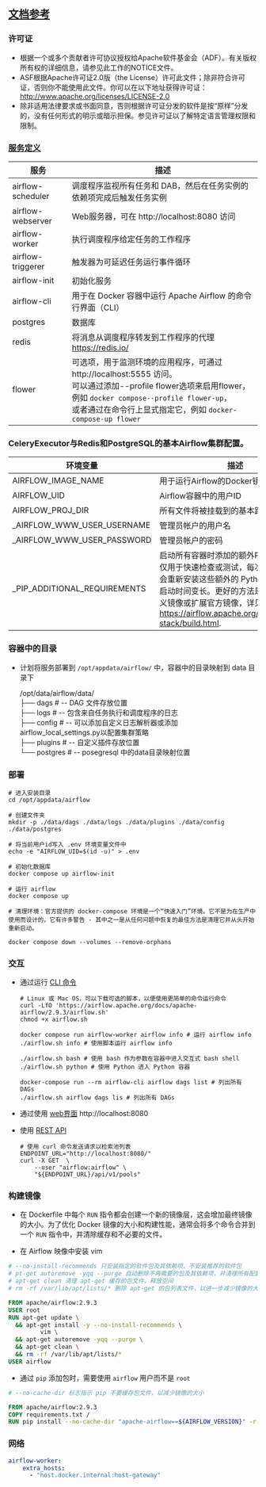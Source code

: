 

## [文档参考](https://airflow.apache.org/docs/apache-airflow/stable/howto/docker-compose/index.html)

### 许可证

- 根据一个或多个贡献者许可协议授权给Apache软件基金会（ADF）。有关版权所有权的详细信息，请参见此工作的NOTICE文件。
- ASF根据Apache许可证2.0版（the License）许可此文件；除非符合许可证，否则你不能使用此文件。你可以在以下地址获得许可证：http://www.apache.org/licenses/LICENSE-2.0
- 除非适用法律要求或书面同意，否则根据许可证分发的软件是按“原样”分发的，没有任何形式的明示或暗示担保。参见许可证以了解特定语言管理权限和限制。

### [服务定义](https://airflow.apache.org/docs/apache-airflow/stable/howto/docker-compose/index.html)

| 服务                  | 描述                                                         |
| --------------------- | ------------------------------------------------------------ |
| airflow-scheduler | 调度程序监视所有任务和 DAB，然后在任务实例的依赖项完成后触发任务实例 |
| airflow-webserver | Web服务器，可在 http://localhost:8080 访问                   |
| airflow-worker    | 执行调度程序给定任务的工作程序                               |
| airflow-triggerer | 触发器为可延迟任务运行事件循环                               |
| airflow-init      | 初始化服务                                                   |
| airflow-cli       | 用于在 Docker 容器中运行 Apache Airflow 的命令行界面（CLI）  |
| postgres          | 数据库                                                       |
| redis             | 将消息从调度程序转发到工作程序的代理 https://redis.io/       |
| flower            | 可选项，用于监测环境的应用程序，可通过 http://localhost:5555 访问。<br>可以通过添加--profile flower选项来启用flower，例如 `docker compose--profile flower-up`，<br>或者通过在命令行上显式指定它，例如 `docker-compose-up flower` |



### CeleryExecutor与Redis和PostgreSQL的基本Airflow集群配置。

| 环境变量                         | 描述                                                         | 默认值                 |
| -------------------------------- | ------------------------------------------------------------ | ---------------------- |
| AIRFLOW_IMAGE_NAME           | 用于运行Airflow的Docker镜像名称                              | `apache/airflow:2.9.3` |
| AIRFLOW_UID                  | Airflow容器中的用户ID                                        | `50000`                |
| AIRFLOW_PROJ_DIR             | 所有文件将被挂载到的基本路径                                 | `.`                    |
| _AIRFLOW_WWW_USER_USERNAME   | 管理员帐户的用户名                                           | `airflow`              |
| _AIRFLOW_WWW_USER_PASSWORD   | 管理员帐户的密码                                             | `airflow`              |
| _PIP_ADDITIONAL_REQUIREMENTS | 启动所有容器时添加的额外PIP要求。<br>仅用于快速检查或测试，每次启动服务时都会重新安装这些额外的 Python 包，会导致启动时间变长。更好的方法是构建一个自定义镜像或扩展官方镜像，详见 https://airflow.apache.org/docs/docker-stack/build.html. | `''`                   |

### 容器中的目录

- 计划将服务部署到 `/opt/appdata/airflow/` 中，容器中的目录映射到 data 目录下

  /opt/data/airflow/data/  
  ├── dags                  # -- DAG 文件存放位置  
  ├── logs                   # -- 包含来自任务执行和调度程序的日志  
  ├── config               # -- 可以添加自定义日志解析器或添加airflow_local_settings.py以配置集群策略  
  ├── plugins             # -- 自定义插件存放位置  
  └── postgres          # -- posegresql 中的data目录映射位置

### 部署

```shell
# 进入安装目录
cd /opt/appdata/airflow

# 创建文件夹
mkdir -p ./data/dags ./data/logs ./data/plugins ./data/config ./data/postgres

# 将当前用户id写入 .env 环境变量文件中
echo -e "AIRFLOW_UID=$(id -u)" > .env

# 初始化数据库
docker compose up airflow-init

# 运行 airflow
docker compose up

# 清理环境：官方提供的 docker-compose 环境是一个“快速入门”环境。它不是为在生产中使用而设计的，它有许多警告 - 其中之一是从任何问题中恢复的最佳方法是清理它并从头开始重新启动。

docker compose down --volumes --remove-orphans
```

### 交互

- 通过运行 [CLI 命令](https://airflow.apache.org/docs/apache-airflow/stable/howto/usage-cli.html)

  ```shell
  # Linux 或 Mac OS，可以下载可选的脚本，以便使用更简单的命令运行命令
  curl -LfO 'https://airflow.apache.org/docs/apache-airflow/2.9.3/airflow.sh'
  chmod +x airflow.sh
  
  docker compose run airflow-worker airflow info # 运行 airflow info
  ./airflow.sh info # 使用脚本运行 airflow info
  
  ./airflow.sh bash # 使用 bash 作为参数在容器中进入交互式 bash shell
  ./airflow.sh python # 使用 Python 进入 Python 容器
  
  docker-compose run --rm airflow-cli airflow dags list # 列出所有 DAGs
  ./airflow.sh airflow dags lis # 列出所有 DAGs
  ```

- 通过使用 [web界面](https://airflow.apache.org/docs/apache-airflow/stable/ui.html) http://localhost:8080

- 使用 [REST API](https://airflow.apache.org/docs/apache-airflow/stable/stable-rest-api-ref.html)

  ```shell
  # 使用 curl 命令发送请求以检索池列表
  ENDPOINT_URL="http://localhost:8080/"
  curl -X GET  \
      --user "airflow:airflow" \
      "${ENDPOINT_URL}/api/v1/pools"
  ```

### 构建镜像

- 在 Dockerfile 中每个 `RUN` 指令都会创建一个新的镜像层，这会增加最终镜像的大小。为了优化 Docker 镜像的大小和构建性能，通常会将多个命令合并到一个 `RUN` 指令中，并清除缓存和不必要的文件。

- 在 Airflow 映像中安装 vim

```dockerfile
# --no-install-recommends 只安装指定的软件包及其依赖项，不安装推荐的软件包
# pt-get autoremove -yqq --purge 自动删除不再需要的包及其依赖项，并清理所有配置文件
# apt-get clean 清理 apt-get 缓存的包文件，释放空间
# rm -rf /var/lib/apt/lists/* 删除 apt-get 的包列表文件，以进一步减少镜像的大小

FROM apache/airflow:2.9.3
USER root
RUN apt-get update \
  && apt-get install -y --no-install-recommends \
         vim \
  && apt-get autoremove -yqq --purge \
  && apt-get clean \
  && rm -rf /var/lib/apt/lists/*
USER airflow
```

- 通过 `pip` 添加包时，需要使用 `airflow` 用户而不是 `root`

```dockerfile
# --no-cache-dir 标志指示 pip 不要缓存包文件，以减少镜像的大小

FROM apache/airflow:2.9.3
COPY requirements.txt /
RUN pip install --no-cache-dir "apache-airflow==${AIRFLOW_VERSION}" -r /requirements.txt
```

### 网络

```yaml
airflow-worker:
    extra_hosts:
      - "host.docker.internal:host-gateway"
```
